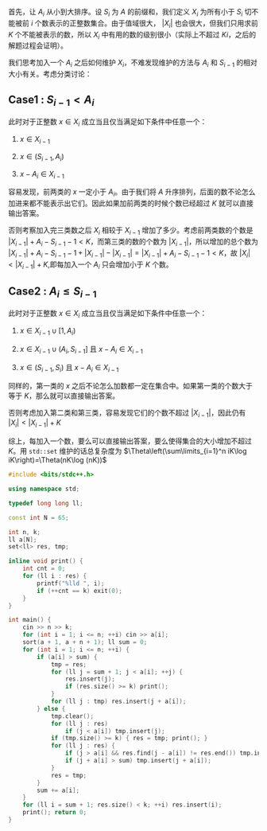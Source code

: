 首先，让 $A_i$ 从小到大排序。设 $S_i$ 为 $A$ 的前缀和，我们定义 $X_i$ 为所有小于 $S_i$ 切不能被前 $i$ 个数表示的正整数集合。由于值域很大， $|X_i|$ 也会很大，但我们只用求前 $K$ 个不能被表示的数，所以 $X_i$ 中有用的数的级别很小（实际上不超过 $Ki$，之后的解题过程会证明）。

我们思考加入一个 $A_i$ 之后如何维护 $X_i$，不难发现维护的方法与 $A_i$ 和 $S_{i-1}$ 的相对大小有关。考虑分类讨论：

## Case1 : $S_{i-1}<A_i$

此时对于正整数 $x\in X_{i}$  成立当且仅当满足如下条件中任意一个：

1. $x\in X_{i-1}$

2. $x\in(S_{i-1},A_i)$

3. $x-A_i \in X_{i-1}$

容易发现，前两类的 $x$ 一定小于 $A_i$。由于我们将 $A$ 升序排列，后面的数不论怎么加进来都不能表示出它们。因此如果加前两类的时候个数已经超过 $K$ 就可以直接输出答案。

否则考察加入完三类数之后 $X_i$ 相较于 $X_{i-1}$ 增加了多少。考虑前两类数的个数是 $|X_{i-1}|+A_i-S_{i-1}-1<K$，而第三类的数的个数为 $|X_{i-1}|$，所以增加的总个数为 $|X_{i-1}|+A_i-S_{i-1}-1+|X_{i-1}|-|X_{i-1}|=|X_{i-1}|+A_{i}-S_{i-1}-1<K$，故 $|X_i|<|X_{i-1}|+K$,即每加入一个 $A_i$ 只会增加小于 $K$ 个数。

## Case2 : $A_i\le S_{i-1}$

此时对于正整数 $x\in X_{i}$  成立当且仅当满足如下条件中任意一个：

1. $x\in X_{i-1}\cup [1,A_i)$

2. $x\in X_{i-1}\cup (A_i,S_{i-1}]$  且 $x-A_i\in X_{i-1}$

3. $x\in (S_{i-1},S_i)$ 且  $x-A_i\in X_{i-1}$

同样的，第一类的 $x$ 之后不论怎么加数都一定在集合中。如果第一类的个数大于等于 $K$，那么就可以直接输出答案。

否则考虑加入第二类和第三类，容易发现它们的个数不超过 $|X_{i-1}|$，因此仍有 $|X_i|<|X_{i-1}|+K$

综上，每加入一个数，要么可以直接输出答案，要么使得集合的大小增加不超过 $K$。用 `std::set` 维护的话总复杂度为 $\Theta\left(\sum\limits_{i=1}^n iK\log iK\right)=\Theta(nK\log (nK))$

```cpp
#include <bits/stdc++.h>

using namespace std;

typedef long long ll;

const int N = 65;

int n, k;
ll a[N];
set<ll> res, tmp;

inline void print() {
	int cnt = 0;
	for (ll i : res) {
		printf("%lld ", i);
		if (++cnt == k) exit(0);
	}
}

int main() {
	cin >> n >> k;
	for (int i = 1; i <= n; ++i) cin >> a[i];
	sort(a + 1, a + n + 1); ll sum = 0;
	for (int i = 1; i <= n; ++i) {
		if (a[i] > sum) {
			tmp = res;
			for (ll j = sum + 1; j < a[i]; ++j) {
				res.insert(j);
				if (res.size() >= k) print(); 
			}
			for (ll j : tmp) res.insert(j + a[i]);
		} else {
			tmp.clear();
			for (ll j : res)
				if (j < a[i]) tmp.insert(j);
			if (tmp.size() >= k) { res = tmp; print(); }
			for (ll j : res) {
				if (j > a[i] && res.find(j - a[i]) != res.end()) tmp.insert(j);
				if (j + a[i] > sum) tmp.insert(j + a[i]);
			}
			res = tmp;
		}
		sum += a[i];
	}
	for (ll i = sum + 1; res.size() < k; ++i) res.insert(i);
	print(); return 0;
}
```
